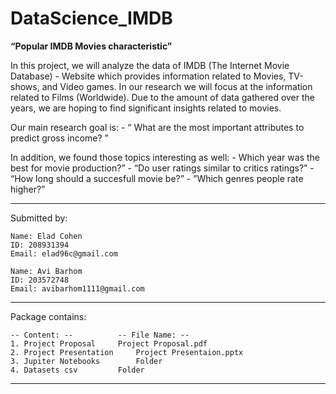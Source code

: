# DataScience_IMDB

**“Popular IMDB Movies characteristic”**

In this project, we will analyze the data of IMDB (The Internet Movie Database) -
Website which provides information related to Movies, TV-shows, and Video games.
In our research we will focus at the information related to Films (Worldwide).
Due to the amount of data gathered over the years, we are hoping to find significant insights related to movies.

Our main research goal is:
	- “ What are the most important attributes to predict gross income? ”

In addition, we found those topics interesting as well:
	- Which year was the best for movie production?”
	- “Do user ratings similar to critics ratings?”
	- “How long should a succesfull movie be?”
	- ”Which genres people rate higher?”

---------------------------------------------------------
Submitted by:

	Name: Elad Cohen
	ID: 208931394
	Email: elad96c@gmail.com

	Name: Avi Barhom
	ID: 203572748
	Email: avibarhom1111@gmail.com
---------------------------------------------------------

Package contains:

	-- Content: --			-- File Name: --
	1. Project Proposal		Project Proposal.pdf
	2. Project Presentation		Project Presentaion.pptx
	3. Jupiter Notebooks		Folder
	4. Datasets csv			Folder

---------------------------------------------------------
